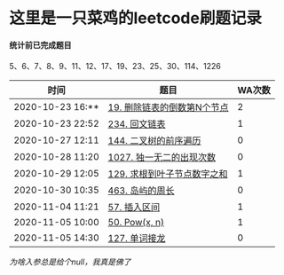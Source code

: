 # 这里是一只菜鸡的leetcode刷题记录

#### 统计前已完成题目
5、6、7、8、9、11、12、17、19、23、25、30、114、1226

时间|题目|WA次数
---|---|---
2020-10-23 16:\**|[19. 删除链表的倒数第N个节点](https://leetcode-cn.com/problems/remove-nth-node-from-end-of-list/)|2
2020-10-23 22:52|[234. 回文链表](https://leetcode-cn.com/problems/palindrome-linked-list/)|1
2020-10-27 12:11|[144. 二叉树的前序遍历](https://leetcode-cn.com/problems/binary-tree-preorder-traversal/)|0
2020-10-28 11:20|[1027. 独一无二的出现次数](https://leetcode-cn.com/problems/unique-number-of-occurrences/)|0
2020-10-29 12:05|[129. 求根到叶子节点数字之和](https://leetcode-cn.com/problems/sum-root-to-leaf-numbers/)|1
2020-10-30 10:35|[463. 岛屿的周长](https://leetcode-cn.com/problems/island-perimeter/)|0
2020-11-04 11:21|[57. 插入区间](https://leetcode-cn.com/problems/insert-interval/)|1
2020-11-05 10:00|[50. Pow(x, n)](https://leetcode-cn.com/problems/powx-n/)|1
2020-11-05 14:30|[127. 单词接龙](https://leetcode-cn.com/problems/word-ladder/)|0

*为啥入参总是给个null，我真是佛了*
